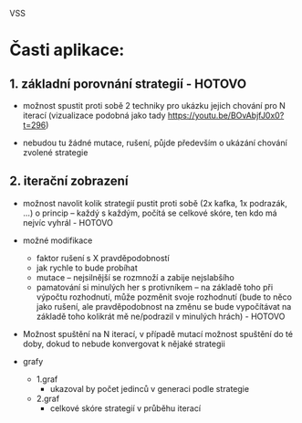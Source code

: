 VSS

# Časti aplikace:
## 1. základní porovnání strategií - HOTOVO
- možnost spustit proti sobě 2 techniky pro ukázku jejich chování pro N iterací (vizualizace
podobná jako tady https://youtu.be/BOvAbjfJ0x0?t=296)


- nebudou tu žádné mutace, rušení, půjde především o ukázání chování zvolené strategie
## 2. iterační zobrazení
- možnost navolit kolik strategií pustit proti sobě (2x kafka, 1x podrazák, ...)
o princip – každý s každým, počítá se celkové skóre, ten kdo má nejvíc vyhrál - HOTOVO


- možné modifikace
  - faktor rušení s X pravděpodobností
  - jak rychle to bude probíhat
  - mutace – nejsilnější se rozmnoží a zabije nejslabšího
  - pamatování si minulých her s protivníkem – na základě toho při výpočtu
rozhodnutí, může pozměnit svoje rozhodnutí (bude to něco jako rušení, ale
pravděpodobnost na změnu se bude vypočítávat na základě toho kolikrát mě
ne/podrazil v minulých hrách) - HOTOVO


- Možnost spuštění na N iterací, v případě mutací možnost spuštění do té doby, dokud to
nebude konvergovat k nějaké strategii


- grafy
  - 1.graf
    - ukazoval by počet jedinců v generaci podle strategie
  - 2.graf
    - celkové skóre strategií v průběhu iterací
